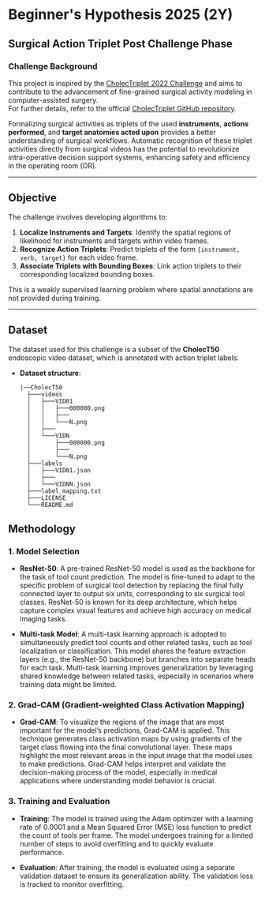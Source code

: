# Beginner's Hypothesis 2025 (2Y)  
## Surgical Action Triplet Post Challenge Phase

### Challenge Background  
This project is inspired by the [CholecTriplet 2022 Challenge](https://cholectriplet2022.grand-challenge.org/cholectriplet2022/) and aims to contribute to the advancement of fine-grained surgical activity modeling in computer-assisted surgery.  
For further details, refer to the official [CholecTriplet GitHub repository](https://github.com/CAMMA-public/cholectriplet2022).

Formalizing surgical activities as triplets of the used **instruments**, **actions performed**, and **target anatomies acted upon** provides a better understanding of surgical workflows. Automatic recognition of these triplet activities directly from surgical videos has the potential to revolutionize intra-operative decision support systems, enhancing safety and efficiency in the operating room (OR).

---

## Objective  
The challenge involves developing algorithms to:  
1. **Localize Instruments and Targets**: Identify the spatial regions of likelihood for instruments and targets within video frames.  
2. **Recognize Action Triplets**: Predict triplets of the form `{instrument, verb, target}` for each video frame.  
3. **Associate Triplets with Bounding Boxes**: Link action triplets to their corresponding localized bounding boxes.  

This is a weakly supervised learning problem where spatial annotations are not provided during training.

---

## Dataset  
The dataset used for this challenge is a subset of the **CholecT50** endoscopic video dataset, which is annotated with action triplet labels.  
- **Dataset structure**:  
  ```plaintext
  |──CholecT50
    ├───videos
    │   ├───VID01
    │   │   ├───000000.png
    │   │   ├───
    │   │   └───N.png
    │   ├───
    │   └───VIDN
    │       ├───000000.png
    │       ├───
    │       └───N.png
    ├───labels
    │   ├───VID01.json
    │   ├───
    │   └───VIDNN.json
    ├───label_mapping.txt        
    ├───LICENSE
    └───README.md
## Methodology

### 1. **Model Selection**

- **ResNet-50**: A pre-trained ResNet-50 model is used as the backbone for the task of tool count prediction. The model is fine-tuned to adapt to the specific problem of surgical tool detection by replacing the final fully connected layer to output six units, corresponding to six surgical tool classes. ResNet-50 is known for its deep architecture, which helps capture complex visual features and achieve high accuracy on medical imaging tasks.

- **Multi-task Model**: A multi-task learning approach is adopted to simultaneously predict tool counts and other related tasks, such as tool localization or classification. This model shares the feature extraction layers (e.g., the ResNet-50 backbone) but branches into separate heads for each task. Multi-task learning improves generalization by leveraging shared knowledge between related tasks, especially in scenarios where training data might be limited.

### 2. **Grad-CAM (Gradient-weighted Class Activation Mapping)**

- **Grad-CAM**: To visualize the regions of the image that are most important for the model’s predictions, Grad-CAM is applied. This technique generates class activation maps by using gradients of the target class flowing into the final convolutional layer. These maps highlight the most relevant areas in the input image that the model uses to make predictions. Grad-CAM helps interpret and validate the decision-making process of the model, especially in medical applications where understanding model behavior is crucial.

### 3. **Training and Evaluation**

- **Training**: The model is trained using the Adam optimizer with a learning rate of 0.0001 and a Mean Squared Error (MSE) loss function to predict the count of tools per frame. The model undergoes training for a limited number of steps to avoid overfitting and to quickly evaluate performance.
  
- **Evaluation**: After training, the model is evaluated using a separate validation dataset to ensure its generalization ability. The validation loss is tracked to monitor overfitting.

